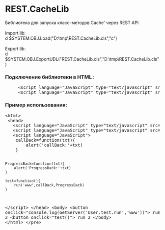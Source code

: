 # REST.CacheLib
Библиотека для запуска класс-методов Cache' через REST API 
<br>
<br>Import lib:
<br>  d $SYSTEM.OBJ.Load("D:\tmp\REST.CacheLib.cls","c")	
<br>Export lib:
<br>  d $SYSTEM.OBJ.ExportUDL("REST.CacheLib.cls","D:\tmp\REST.CacheLib.cls")	

<h3>Подключение библиотеки в HTML :</h3>

<pre>
     &lt;script language="JavaScript" type="text/javascript" src="http://localhost:57772/&lt;-WebApp->/&lt;-namespace->">&lt;/script>
     &lt;script language="JavaScript" type="text/javascript" src="http://localhost:57772/&lt;-WebApp->/&lt;-namespace->/User.test">&lt;/ script>
</pre>

<h3>Пример использования:</h3>
<pre>
&lt;html>
 &lt;head>
   &lt;script language="JavaScript" type="text/javascript" src="http://localhost:57772/android">&lt;/script>
   &lt;script language="JavaScript" type="text/javascript" src="http://localhost:57772/android/User.test">&lt;/script>
   &lt;script language="JavaScript">
    callBack=function(txt){
	    alert('callBack:'+txt)
    }
 
    ProgressBack=function(txt){
	    alert('ProgressBack:'+txt)
    }
    
    test=function(){
	    run('www',callBack,ProgressBack)
    }  
  &lt;/script>
&lt;/head>
&lt;body>
    &lt;button onclick="console.log(GetServer('User.test.run','www'))"> run 2</button>
    &lt;button onclick="test()"> run 2</button>
&lt;/body>
&lt;/html>
&lt;/pre>
